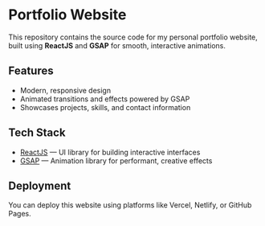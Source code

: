 # Portfolio Website

This repository contains the source code for my personal portfolio website, built using **ReactJS** and **GSAP** for smooth, interactive animations.

## Features

- Modern, responsive design
- Animated transitions and effects powered by GSAP
- Showcases projects, skills, and contact information

## Tech Stack

- [ReactJS](https://react.dev/) — UI library for building interactive interfaces
- [GSAP](https://gsap.com/) — Animation library for performant, creative effects



## Deployment

You can deploy this website using platforms like Vercel, Netlify, or GitHub Pages.

